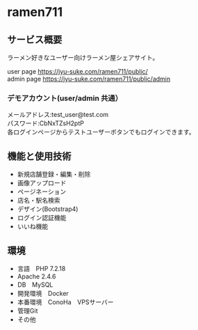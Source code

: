 <h1>ramen711</h1>

<h2>サービス概要</h2>
ラーメン好きなユーザー向けラーメン屋シェアサイト。

user page
https://jyu-suke.com/ramen711/public/<br>
admin page
https://jyu-suke.com/ramen711/public/admin

<div>
 <h3>デモアカウント(user/admin 共通）</h3>
  メールアドレス:test_user@test.com<br>
  パスワード:CbNxTZsH2ptP<br>
  各ログインページからテストユーザーボタンでもログインできます。
</div>

<h2>機能と使用技術</h2>
<ul>
<li>新規店舗登録・編集・削除</li>
<li>画像アップロード</li>
<li>ページネーション</li>
<li>店名・駅名検索</li>
<li>デザイン(Bootstrap4)</li>
<li>ログイン認証機能</li>
<li>いいね機能</li>
</ul>

<h2>環境</h2>
<ul>
<li>言語　PHP 7.2.18</li>
<li>Apache 2.4.6</li>
<li>DB　MySQL</li>
<li>開発環境　Docker</li>
<li>本番環境　ConoHa　VPSサーバー</li>
<li>管理Git</li> 
<li>その他</li>
</ul>
